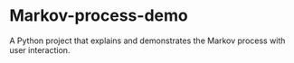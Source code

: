# Markov-process-demo
A Python project that explains and demonstrates the Markov process with user interaction.
